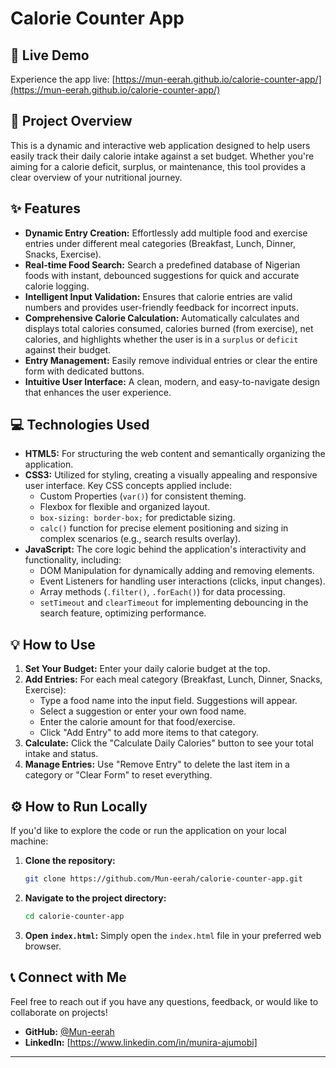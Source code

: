 # Calorie Counter App

## 🚀 Live Demo

Experience the app live: [https://mun-eerah.github.io/calorie-counter-app/](https://mun-eerah.github.io/calorie-counter-app/)

## 📝 Project Overview

This is a dynamic and interactive web application designed to help users easily track their daily calorie intake against a set budget. Whether you're aiming for a calorie deficit, surplus, or maintenance, this tool provides a clear overview of your nutritional journey.

## ✨ Features

* **Dynamic Entry Creation:** Effortlessly add multiple food and exercise entries under different meal categories (Breakfast, Lunch, Dinner, Snacks, Exercise).
* **Real-time Food Search:** Search a predefined database of Nigerian foods with instant, debounced suggestions for quick and accurate calorie logging.
* **Intelligent Input Validation:** Ensures that calorie entries are valid numbers and provides user-friendly feedback for incorrect inputs.
* **Comprehensive Calorie Calculation:** Automatically calculates and displays total calories consumed, calories burned (from exercise), net calories, and highlights whether the user is in a `surplus` or `deficit` against their budget.
* **Entry Management:** Easily remove individual entries or clear the entire form with dedicated buttons.
* **Intuitive User Interface:** A clean, modern, and easy-to-navigate design that enhances the user experience.

## 💻 Technologies Used

* **HTML5:** For structuring the web content and semantically organizing the application.
* **CSS3:** Utilized for styling, creating a visually appealing and responsive user interface. Key CSS concepts applied include:
    * Custom Properties (`var()`) for consistent theming.
    * Flexbox for flexible and organized layout.
    * `box-sizing: border-box;` for predictable sizing.
    * `calc()` function for precise element positioning and sizing in complex scenarios (e.g., search results overlay).
* **JavaScript:** The core logic behind the application's interactivity and functionality, including:
    * DOM Manipulation for dynamically adding and removing elements.
    * Event Listeners for handling user interactions (clicks, input changes).
    * Array methods (`.filter()`, `.forEach()`) for data processing.
    * `setTimeout` and `clearTimeout` for implementing debouncing in the search feature, optimizing performance.

## 💡 How to Use

1.  **Set Your Budget:** Enter your daily calorie budget at the top.
2.  **Add Entries:** For each meal category (Breakfast, Lunch, Dinner, Snacks, Exercise):
    * Type a food name into the input field. Suggestions will appear.
    * Select a suggestion or enter your own food name.
    * Enter the calorie amount for that food/exercise.
    * Click "Add Entry" to add more items to that category.
3.  **Calculate:** Click the "Calculate Daily Calories" button to see your total intake and status.
4.  **Manage Entries:** Use "Remove Entry" to delete the last item in a category or "Clear Form" to reset everything.

## ⚙️ How to Run Locally

If you'd like to explore the code or run the application on your local machine:

1.  **Clone the repository:**
    ```bash
    git clone https://github.com/Mun-eerah/calorie-counter-app.git
    ```
2.  **Navigate to the project directory:**
    ```bash
    cd calorie-counter-app
    ```
3.  **Open `index.html`:** Simply open the `index.html` file in your preferred web browser.

## 📞 Connect with Me

Feel free to reach out if you have any questions, feedback, or would like to collaborate on projects!

* **GitHub:** [@Mun-eerah](https://github.com/Mun-eerah)
* **LinkedIn:** [https://www.linkedin.com/in/munira-ajumobi] 
---
